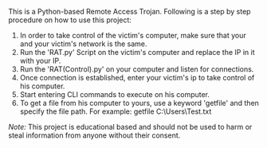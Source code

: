 This is a Python-based Remote Access Trojan. Following is a step by step procedure on how to use this project:

1. In order to take control of the victim's computer, make sure that your and your victim's network is the same.
2. Run the 'RAT.py' Script on the victim's computer and replace the IP in it with your IP.
3. Run the 'RAT(Control).py' on your computer and listen for connections.
4. Once connection is established, enter your victim's ip to take control of his computer.
5. Start entering CLI commands to execute on his computer.
6. To get a file from his computer to yours, use a keyword 'getfile' and then specify the file path. For example: getfile C:\Users\Test.txt

*Note:*
This project is educational based and should not be used to harm or steal information from anyone without their consent.

